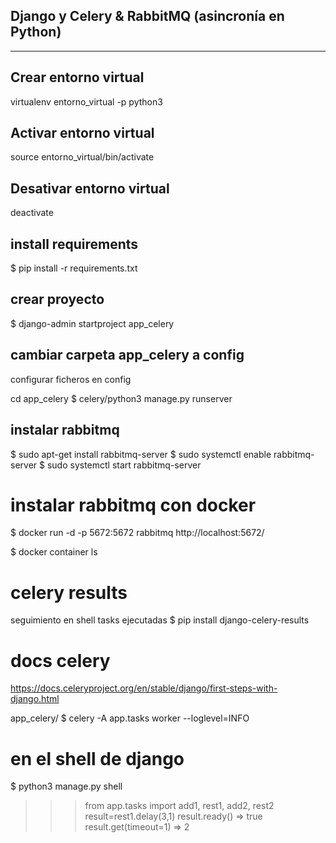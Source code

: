 ## Django y Celery & RabbitMQ (asincronía en Python)
-------------------------------------------------------------------
## Crear entorno virtual
virtualenv entorno_virtual -p python3

## Activar entorno virtual
source entorno_virtual/bin/activate

## Desativar entorno virtual
deactivate

## install requirements
$ pip install -r requirements.txt 

## crear proyecto
$ django-admin startproject app_celery

## cambiar carpeta app_celery a config
configurar ficheros en config

cd app_celery
$ celery/python3 manage.py runserver

## instalar rabbitmq
$ sudo apt-get install rabbitmq-server
$ sudo systemctl enable rabbitmq-server
$ sudo systemctl start rabbitmq-server

# instalar rabbitmq con docker
$ docker run -d -p 5672:5672 rabbitmq
http://localhost:5672/

$ docker container ls

# celery results
seguimiento en shell tasks ejecutadas
$ pip install django-celery-results

# docs celery
https://docs.celeryproject.org/en/stable/django/first-steps-with-django.html

app_celery/ $ celery -A app.tasks worker --loglevel=INFO

# en el shell de django
$ python3 manage.py shell
>>> from app.tasks import add1, rest1, add2, rest2
>>> result=rest1.delay(3,1)
>>> result.ready() => true
>>> result.get(timeout=1) => 2




